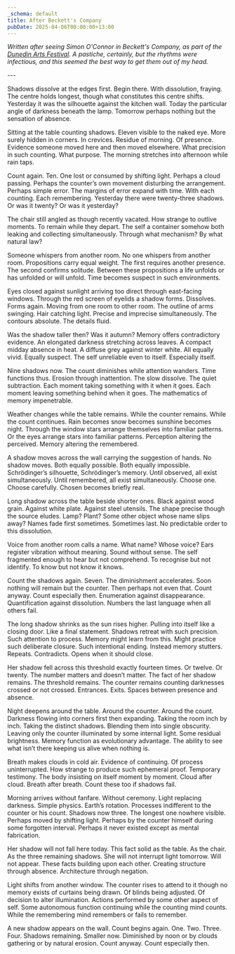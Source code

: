 ```yaml
---
_schema: default
title: After Beckett's Company
pubDate: 2025-04-06T00:00:00+13:00
---
```

*Written after seeing Simon O'Connor in Beckett's Company, as part of the* <a href="https://www.dunedinartsfestival.co.nz/programme/company" target="_blank" rel="noopener"><em>Dunedin Arts Festival</em></a>*. A pastiche, certainly, but the rhythms were infectious, and this seemed the best way to get them out of my head.*

\---

Shadows dissolve at the edges first. Begin there. With dissolution, fraying. The centre holds longest, though what constitutes this centre shifts. Yesterday it was the silhouette against the kitchen wall. Today the particular angle of darkness beneath the lamp. Tomorrow perhaps nothing but the sensation of absence.

Sitting at the table counting shadows. Eleven visible to the naked eye. More surely hidden in corners. In crevices. Residue of morning. Of presence. Evidence someone moved here and then moved elsewhere. What precision in such counting. What purpose. The morning stretches into afternoon while rain taps.

Count again. Ten. One lost or consumed by shifting light. Perhaps a cloud passing. Perhaps the counter’s own movement disturbing the arrangement. Perhaps simple error. The margins of error expand with time. With each counting. Each remembering. Yesterday there were twenty-three shadows. Or was it twenty? Or was it yesterday?

The chair still angled as though recently vacated. How strange to outlive moments. To remain while they depart. The self a container somehow both leaking and collecting simultaneously. Through what mechanism? By what natural law?

Someone whispers from another room. No one whispers from another room. Propositions carry equal weight. The first requires another presence. The second confirms solitude. Between these propositions a life unfolds or has unfolded or will unfold. Time becomes suspect in such environments.

Eyes closed against sunlight arriving too direct through east-facing windows. Through the red screen of eyelids a shadow forms. Dissolves. Forms again. Moving from one room to other room. The outline of arms swinging. Hair catching light. Precise and imprecise simultaneously. The contours absolute. The details fluid.

Was the shadow taller then? Was it autumn? Memory offers contradictory evidence. An elongated darkness stretching across leaves. A compact midday absence in heat. A diffuse grey against winter white. All equally vivid. Equally suspect. The self unreliable even to itself. Especially itself.

Nine shadows now. The count diminishes while attention wanders. Time functions thus. Erosion through inattention. The slow dissolve. The quiet subtraction. Each moment taking something with it when it goes. Each moment leaving something behind when it goes. The mathematics of memory impenetrable.

Weather changes while the table remains. While the counter remains. While the count continues. Rain becomes snow becomes sunshine becomes night. Through the window stars arrange themselves into familiar patterns. Or the eyes arrange stars into familiar patterns. Perception altering the perceived. Memory altering the remembered.

A shadow moves across the wall carrying the suggestion of hands. No shadow moves. Both equally possible. Both equally impossible. Schrödinger’s silhouette, Schrödinger’s memory. Until observed, all exist simultaneously. Until remembered, all exist simultaneously. Choose one. Choose carefully. Chosen becomes briefly real.

Long shadow across the table beside shorter ones. Black against wood grain. Against white plate. Against steel utensils. The shape precise though the source eludes. Lamp? Plant? Some other object whose name slips away? Names fade first sometimes. Sometimes last. No predictable order to this dissolution.

Voice from another room calls a name. What name? Whose voice? Ears register vibration without meaning. Sound without sense. The self fragmented enough to hear but not comprehend. To recognise but not identify. To know but not know it knows.

Count the shadows again. Seven. The diminishment accelerates. Soon nothing will remain but the counter. Then perhaps not even that. Count anyway. Count especially then. Enumeration against disappearance. Quantification against dissolution. Numbers the last language when all others fail.

The long shadow shrinks as the sun rises higher. Pulling into itself like a closing door. Like a final statement. Shadows retreat with such precision. Such attention to process. Memory might learn from this. Might practice such deliberate closure. Such intentional ending. Instead memory stutters. Repeats. Contradicts. Opens when it should close.

Her shadow fell across this threshold exactly fourteen times. Or twelve. Or twenty. The number matters and doesn’t matter. The fact of her shadow remains. The threshold remains. The counter remains counting darknesses crossed or not crossed. Entrances. Exits. Spaces between presence and absence.

Night deepens around the table. Around the counter. Around the count. Darkness flowing into corners first then expanding. Taking the room inch by inch. Taking the distinct shadows. Blending them into single obscurity. Leaving only the counter illuminated by some internal light. Some residual brightness. Memory function as evolutionary advantage. The ability to see what isn’t there keeping us alive when nothing is.

Breath makes clouds in cold air. Evidence of continuing. Of process uninterrupted. How strange to produce such ephemeral proof. Temporary testimony. The body insisting on itself moment by moment. Cloud after cloud. Breath after breath. Count these too if shadows fail.

Morning arrives without fanfare. Without ceremony. Light replacing darkness. Simple physics. Earth’s rotation. Processes indifferent to the counter or his count. Shadows now three. The longest one nowhere visible. Perhaps moved by shifting light. Perhaps by the counter himself during some forgotten interval. Perhaps it never existed except as mental fabrication.

Her shadow will not fall here today. This fact solid as the table. As the chair. As the three remaining shadows. She will not interrupt light tomorrow. Will not appear. These facts building upon each other. Creating structure through absence. Architecture through negation.

Light shifts from another window. The counter rises to attend to it though no memory exists of curtains being drawn. Of blinds being adjusted. Of decision to alter illumination. Actions performed by some other aspect of self. Some autonomous function continuing while the counting mind counts. While the remembering mind remembers or fails to remember.

A new shadow appears on the wall. Count begins again. One. Two. Three. Four. Shadows remaining. Smaller now. Diminished by noon or by clouds gathering or by natural erosion. Count anyway. Count especially then.